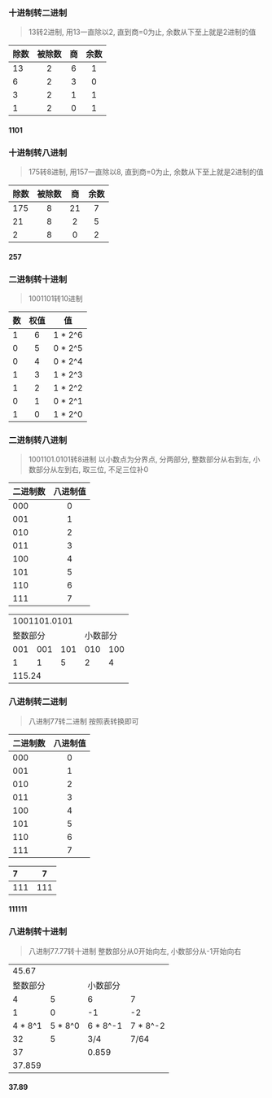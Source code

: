 ### 十进制转二进制
> 13转2进制, 用13一直除以2, 直到商=0为止, 余数从下至上就是2进制的值

| 除数 | 被除数  |  商  |  余数  |
| :--- | :---: |  :---:  |  :---:  |
|  13  | 2 |  6  |  1  |
|  6  | 2 |  3  |  0  |
|  3  | 2 |  1  |  1  |
|  1  | 2 |  0  |  1  |

#### 1101


### 十进制转八进制
> 175转8进制, 用157一直除以8, 直到商=0为止, 余数从下至上就是2进制的值

| 除数 | 被除数  |  商  |  余数  |
| :--- | :---: |  :---:  |  :---:  |
|  175  | 8 |  21  |  7  |
|  21  | 8 |  2  |  5  |
|  2  | 8 |  0  |  2  |

#### 257


### 二进制转十进制
> 1001101转10进制

| 数 | 权值  | 值  |
| :--- | :---: | :---: |
|  1  | 6 | 1 * 2^6 |
|  0  | 5 | 0 * 2^5 |
|  0  | 4 | 0 * 2^4 |
|  1  | 3 | 1 * 2^3 |
|  1  | 2 | 1 * 2^2 |
|  0  | 1 | 0 * 2^1 |
|  1  | 0 | 1 * 2^0 |


### 二进制转八进制
> 1001101.0101转8进制
> 以小数点为分界点, 分两部分, 整数部分从右到左, 小数部分从左到右, 取三位, 不足三位补0

| 二进制数 | 八进制值  |
| :--- | :---: |
|  000  | 0 |
|  001  | 1 |
|  010  | 2 |
|  011  | 3 |
|  100  | 4 |
|  101  | 5 |
|  110  | 6 |
|  111  | 7 |

<table>
    <tr>
        <td colspan="5">1001101.0101</td>
    </tr>
    <tr>
        <td colspan="3">整数部分</td>
        <td colspan="2">小数部分</td>
    </tr>
    <tr>
        <td>001</td>
        <td>001</td>
        <td>101</td>
        <td>010</td>
        <td>100</td>
    </tr>
    <tr>
        <td>1</td>
        <td>1</td>
        <td>5</td>
        <td>2</td>
        <td>4</td>
    </tr>
    <tr>
        <td colspan="5">115.24</td>
    </tr>
</table>


### 八进制转二进制
> 八进制77转二进制
> 按照表转换即可

| 二进制数 | 八进制值  |
| :--- | :---: |
|  000  | 0 |
|  001  | 1 |
|  010  | 2 |
|  011  | 3 |
|  100  | 4 |
|  101  | 5 |
|  110  | 6 |
|  111  | 7 |

| 7 | 7  |
| :--- | :---: |
|  111  | 111 |

#### 111111


### 八进制转十进制
> 八进制77.77转十进制
> 整数部分从0开始向左, 小数部分从-1开始向右

<table>
    <tr>
        <td colspan="4">45.67</td>
    </tr>
    <tr>
        <td colspan="2">整数部分</td>
        <td colspan="2">小数部分</td>
    </tr>
    <tr>
        <td>4</td>
        <td>5</td>
        <td>6</td>
        <td>7</td>
    </tr>
    <tr>
        <td>1</td>
        <td>0</td>
        <td>-1</td>
        <td>-2</td>
    </tr>
    <tr>
        <td>4 * 8^1</td>
        <td>5 * 8^0</td>
        <td>6 * 8^-1</td>
        <td>7 * 8^-2</td>
    </tr>
    <tr>
        <td>32</td>
        <td>5</td>
        <td>3/4</td>
        <td>7/64</td>
    </tr>
    <tr>
        <td colspan="2">37</td>
        <td colspan="2">0.859</td>
    </tr>
    <tr>
        <td colspan="4">37.859</td>
    </tr>
</table>


#### 37.89